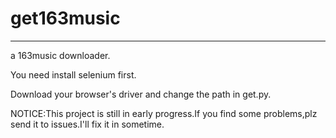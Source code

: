 # get163music
---
a 163music downloader.

You need install selenium first.

Download your browser's driver and change the path in get.py.

NOTICE:This project is still in early progress.If you find some problems,plz send it to issues.I'll fix it in sometime.
